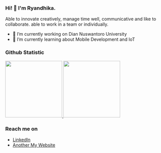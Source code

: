 ### Hi! 👋 I'm Ryandhika.

Able to innovate creatively, manage time well, communicative and like to collaborate. able to work in a team or individually.

- 🔭 I’m currently working on Dian Nuswantoro University
- 🌱 I’m currently learning about Mobile Development and IoT

### Github Statistic
<p align="left">
<a href="https://github.com/ryandhikabaa">
  <img height="180em" src="https://github-readme-stats-eight-theta.vercel.app/api?username=ryandhikabaa&show_icons=true&theme=algolia&include_all_commits=true&count_private=true"/>
  <img height="180em" src="https://github-readme-stats-eight-theta.vercel.app/api/top-langs/?username=ryandhikabaa&layout=compact&langs_count=8&theme=algolia"/>
</a>
</p>

### Reach me on
- <a href="https://linkedin.com/in/ryandhika-bintang-109370191/">LinkedIn</a>
- <a href="https://ryandhikaa.github.io/">Another My Website</a>

